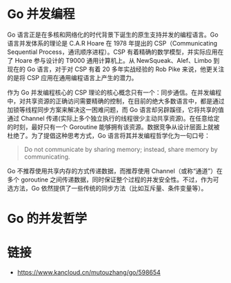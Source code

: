# Go 并发编程

Go 语言正是在多核和网络化的时代背景下诞生的原生支持并发的编程语言。Go 语言并发体系的理论是 C.A.R Hoare 在 1978 年提出的 CSP（Communicating Sequential Process，通讯顺序进程）。CSP 有着精确的数学模型，并实际应用在了 Hoare 参与设计的 T9000 通用计算机上。从 NewSqueak、Alef、Limbo 到现在的 Go 语言，对于对 CSP 有着 20 多年实战经验的 Rob Pike 来说，他更关注的是将 CSP 应用在通用编程语言上产生的潜力。

作为 Go 并发编程核心的 CSP 理论的核心概念只有一个：同步通信。在并发编程中，对共享资源的正确访问需要精确的控制，在目前的绝大多数语言中，都是通过加锁等线程同步方案来解决这一困难问题，而 Go 语言却另辟蹊径，它将共享的值通过 Channel 传递(实际上多个独立执行的线程很少主动共享资源)。在任意给定的时刻，最好只有一个 Goroutine 能够拥有该资源。数据竞争从设计层面上就被杜绝了。为了提倡这种思考方式，Go 语言将其并发编程哲学化为一句口号：

> Do not communicate by sharing memory; instead, share memory by communicating.

Go 不推荐使用共享内存的方式传递数据，而推荐使用 Channel（或称“通道”）在多个 goroutine 之间传递数据，同时保证整个过程的并发安全性。不过，作为可选方法，Go 依然提供了一些传统的同步方法（比如互斥量、条件变量等）。

# Go 的并发哲学

# 链接

- https://www.kancloud.cn/mutouzhang/go/598654
